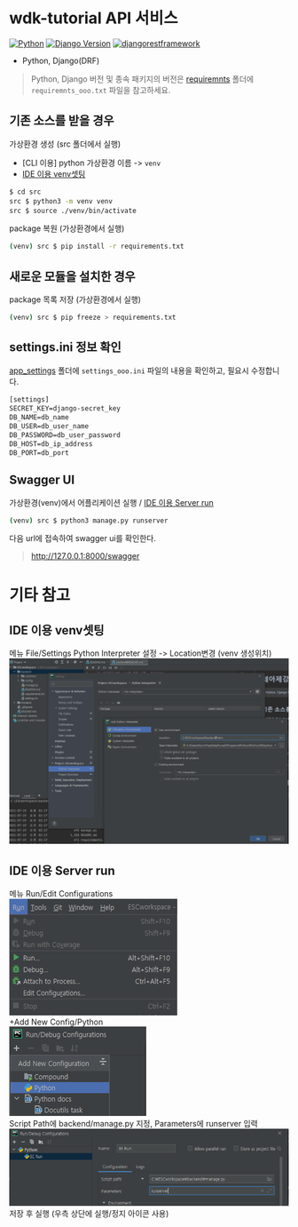 # wdk-tutorial API 서비스
[![Python](https://img.shields.io/badge/python-3.9.6-blue)](https://www.python.org/downloads/release/python-396/)
[![Django Version](https://img.shields.io/badge/django-3.2.5-orange)]()
[![djangorestframework](https://img.shields.io/badge/djangorestframework-3.12.4-orange)]()

* Python, Django(DRF)
> Python, Django 버전 및 종속 패키지의 버전은 [requiremnts](./src/requiremnts/) 폴더에 `requiremnts_ooo.txt` 파일을 참고하세요.

## 기존 소스를 받을 경우

가상환경 생성 (src 폴더에서 실행)  
- [CLI 이용] python 가상환경 이름 -> `venv`
- [IDE 이용 venv셋팅](#IDE-이용-venv셋팅)

```bash
$ cd src
src $ python3 -m venv venv
src $ source ./venv/bin/activate
```

package 복원 (가상환경에서 실행)

```bash
(venv) src $ pip install -r requirements.txt
```

## 새로운 모듈을 설치한 경우

package 목록 저장 (가상환경에서 실행)

```bash
(venv) src $ pip freeze > requirements.txt
```

## settings.ini 정보 확인

[app_settings](./src/app_settings/) 폴더에 `settings_ooo.ini` 파일의 내용을 확인하고, 필요시 수정합니다.

```
[settings]
SECRET_KEY=django-secret_key
DB_NAME=db_name
DB_USER=db_user_name
DB_PASSWORD=db_user_password
DB_HOST=db_ip_address
DB_PORT=db_port
```

## Swagger UI

가상환경(venv)에서 어플리케이션 실행 / [IDE 이용 Server run](#IDE-이용-Server-run)

```bash
(venv) src $ python3 manage.py runserver
```

다음 url에 접속하여 swagger ui를 확인한다.

> http://127.0.0.1:8000/swagger

# 기타 참고
## IDE 이용 venv셋팅
메뉴 File/Settings
Python Interpreter 설정 -> Location변경 (venv 생성위치)
![image](./ReadmeImgs/be01.png)

## IDE 이용 Server run
메뉴 Run/Edit Configurations<br>
![image](./ReadmeImgs/be02.png)<br>
+Add New Config/Python<br>
![image](./ReadmeImgs/be03.png)<br>
Script Path에 backend/manage.py 지정, Parameters에 runserver 입력<br>
![image](./ReadmeImgs/be04.png)
저장 후 실행 (우측 상단에 실행/정지 아이콘 사용)